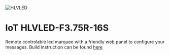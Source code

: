 ![HLVLED](https://user-images.githubusercontent.com/8536299/30775631-4bc8a452-a098-11e7-9f41-d1755d2d9552.gif)

IoT HLVLED-F3.75R-16S
=========

Remote controlable led marquee with a friendly web panel to configure your messages.
Build instruction can be found [here](https://hackaday.io/project/27106) 